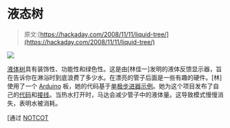 # 液态树

> 原文:[https://hackaday.com/2008/11/11/liquid-tree/](https://hackaday.com/2008/11/11/liquid-tree/)

![](../Images/477a73e5b1c8246f169aa4de65980091.png)

[液体树](http://void.arch.usyd.edu.au/~andrew/infodevice/students/LiquidTree/index.html)具有装饰性、功能性和绿色性。这是由[林佳一]发明的液体反馈显示器，旨在告诉你在淋浴时到底浪费了多少水。在漂亮的管子后面是一些有趣的硬件。[林]使用了一个 [Arduino](http://www.mahalo.com/Arduino) 板，她的代码基于[单极步进器示例](http://www.arduino.cc/en/Tutorial/StepperUnipolar)。她为这个项目发布了自己的[代码](http://void.arch.usyd.edu.au/~andrew/infodevice/students/LiquidTree/code.html)和[接线](http://void.arch.usyd.edu.au/~andrew/infodevice/students/LiquidTree/image/wiringLarge.jpg)。当热水打开时，马达会减少管子中的液体量。这导致模式慢慢消失，表明水被消耗。

[通过 [NOTCOT](http://www.notcot.org/post/15945/)